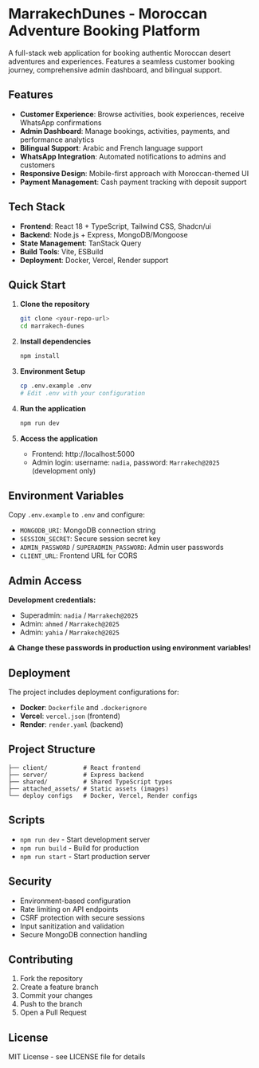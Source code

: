 # MarrakechDunes - Moroccan Adventure Booking Platform

A full-stack web application for booking authentic Moroccan desert adventures and experiences. Features a seamless customer booking journey, comprehensive admin dashboard, and bilingual support.

## Features

- **Customer Experience**: Browse activities, book experiences, receive WhatsApp confirmations
- **Admin Dashboard**: Manage bookings, activities, payments, and performance analytics
- **Bilingual Support**: Arabic and French language support
- **WhatsApp Integration**: Automated notifications to admins and customers
- **Responsive Design**: Mobile-first approach with Moroccan-themed UI
- **Payment Management**: Cash payment tracking with deposit support

## Tech Stack

- **Frontend**: React 18 + TypeScript, Tailwind CSS, Shadcn/ui
- **Backend**: Node.js + Express, MongoDB/Mongoose
- **State Management**: TanStack Query
- **Build Tools**: Vite, ESBuild
- **Deployment**: Docker, Vercel, Render support

## Quick Start

1. **Clone the repository**
   ```bash
   git clone <your-repo-url>
   cd marrakech-dunes
   ```

2. **Install dependencies**
   ```bash
   npm install
   ```

3. **Environment Setup**
   ```bash
   cp .env.example .env
   # Edit .env with your configuration
   ```

4. **Run the application**
   ```bash
   npm run dev
   ```

5. **Access the application**
   - Frontend: http://localhost:5000
   - Admin login: username: `nadia`, password: `Marrakech@2025` (development only)

## Environment Variables

Copy `.env.example` to `.env` and configure:

- `MONGODB_URI`: MongoDB connection string
- `SESSION_SECRET`: Secure session secret key
- `ADMIN_PASSWORD` / `SUPERADMIN_PASSWORD`: Admin user passwords
- `CLIENT_URL`: Frontend URL for CORS

## Admin Access

**Development credentials:**
- Superadmin: `nadia` / `Marrakech@2025`
- Admin: `ahmed` / `Marrakech@2025`
- Admin: `yahia` / `Marrakech@2025`

**⚠️ Change these passwords in production using environment variables!**

## Deployment

The project includes deployment configurations for:
- **Docker**: `Dockerfile` and `.dockerignore`
- **Vercel**: `vercel.json` (frontend)
- **Render**: `render.yaml` (backend)

## Project Structure

```
├── client/          # React frontend
├── server/          # Express backend
├── shared/          # Shared TypeScript types
├── attached_assets/ # Static assets (images)
└── deploy configs   # Docker, Vercel, Render configs
```

## Scripts

- `npm run dev` - Start development server
- `npm run build` - Build for production
- `npm run start` - Start production server

## Security

- Environment-based configuration
- Rate limiting on API endpoints
- CSRF protection with secure sessions
- Input sanitization and validation
- Secure MongoDB connection handling

## Contributing

1. Fork the repository
2. Create a feature branch
3. Commit your changes
4. Push to the branch
5. Open a Pull Request

## License

MIT License - see LICENSE file for details